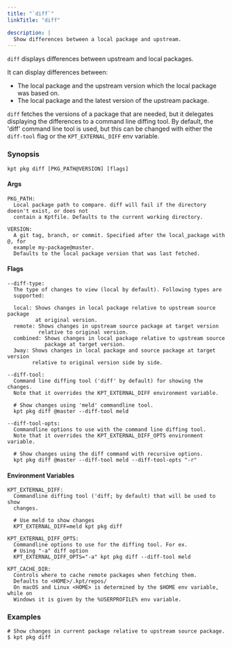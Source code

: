 ```yaml
---
title: "`diff`"
linkTitle: "diff"

description: |
  Show differences between a local package and upstream.
---
```


<!--mdtogo:Short
   Show differences between a local package and upstream.
-->

`diff` displays differences between upstream and local packages.

It can display differences between:

- The local package and the upstream version which the local package was based
  on.
- The local package and the latest version of the upstream package.

`diff` fetches the versions of a package that are needed, but it delegates
displaying the differences to a command line diffing tool. By default, the
'diff' command line tool is used, but this can be changed with either the
`diff-tool` flag or the `KPT_EXTERNAL_DIFF` env variable.

### Synopsis

<!--mdtogo:Long-->

```shell
kpt pkg diff [PKG_PATH@VERSION] [flags]
```

#### Args

```shell
PKG_PATH:
  Local package path to compare. diff will fail if the directory doesn't exist, or does not
  contain a Kptfile. Defaults to the current working directory.

VERSION:
  A git tag, branch, or commit. Specified after the local_package with @, for
  example my-package@master.
  Defaults to the local package version that was last fetched.
```

#### Flags

```shell
--diff-type:
  The type of changes to view (local by default). Following types are
  supported:

  local: Shows changes in local package relative to upstream source package
         at original version.
  remote: Shows changes in upstream source package at target version
          relative to original version.
  combined: Shows changes in local package relative to upstream source
            package at target version.
  3way: Shows changes in local package and source package at target version
        relative to original version side by side.

--diff-tool:
  Command line diffing tool ('diff' by default) for showing the changes.
  Note that it overrides the KPT_EXTERNAL_DIFF environment variable.

  # Show changes using 'meld' commandline tool.
  kpt pkg diff @master --diff-tool meld

--diff-tool-opts:
  Commandline options to use with the command line diffing tool.
  Note that it overrides the KPT_EXTERNAL_DIFF_OPTS environment variable.

  # Show changes using the diff command with recursive options.
  kpt pkg diff @master --diff-tool meld --diff-tool-opts "-r"
```

#### Environment Variables

```shell
KPT_EXTERNAL_DIFF:
  Commandline diffing tool ('diff; by default) that will be used to show
  changes.

  # Use meld to show changes
  KPT_EXTERNAL_DIFF=meld kpt pkg diff

KPT_EXTERNAL_DIFF_OPTS:
  Commandline options to use for the diffing tool. For ex.
  # Using "-a" diff option
  KPT_EXTERNAL_DIFF_OPTS="-a" kpt pkg diff --diff-tool meld

KPT_CACHE_DIR:
  Controls where to cache remote packages when fetching them.
  Defaults to <HOME>/.kpt/repos/
  On macOS and Linux <HOME> is determined by the $HOME env variable, while on
  Windows it is given by the %USERPROFILE% env variable.
```

<!--mdtogo-->

### Examples

<!--mdtogo:Examples-->
<!-- @pkgDiff @verifyExamples-->

```shell
# Show changes in current package relative to upstream source package.
$ kpt pkg diff
```

<!--mdtogo-->
